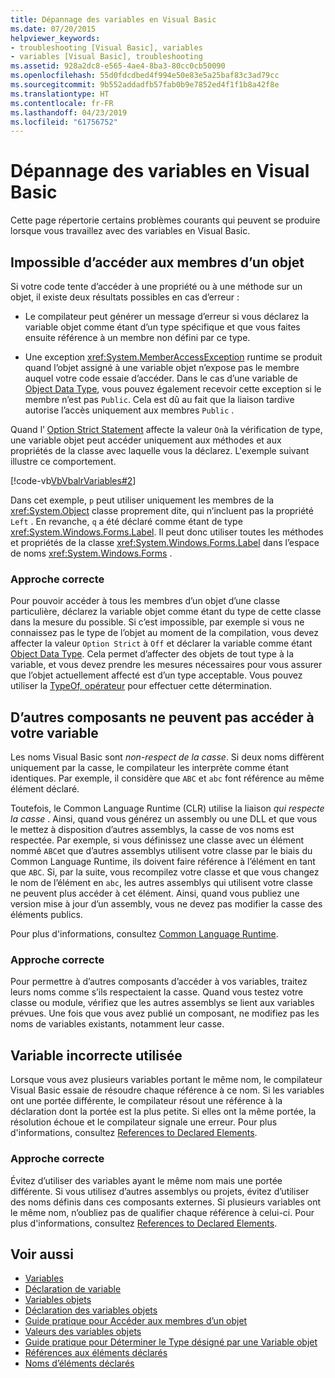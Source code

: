 ```yaml
---
title: Dépannage des variables en Visual Basic
ms.date: 07/20/2015
helpviewer_keywords:
- troubleshooting [Visual Basic], variables
- variables [Visual Basic], troubleshooting
ms.assetid: 928a2dc8-e565-4ae4-8ba3-80cc0cb50090
ms.openlocfilehash: 55d0fdcdbed4f994e50e83e5a25baf83c3ad79cc
ms.sourcegitcommit: 9b552addadfb57fab0b9e7852ed4f1f1b8a42f8e
ms.translationtype: HT
ms.contentlocale: fr-FR
ms.lasthandoff: 04/23/2019
ms.locfileid: "61756752"
---
```

# <a name="troubleshooting-variables-in-visual-basic"></a>Dépannage des variables en Visual Basic
Cette page répertorie certains problèmes courants qui peuvent se produire lorsque vous travaillez avec des variables en Visual Basic.  
  
## <a name="unable-to-access-members-of-an-object"></a>Impossible d’accéder aux membres d’un objet  
 Si votre code tente d’accéder à une propriété ou à une méthode sur un objet, il existe deux résultats possibles en cas d’erreur :  
  
- Le compilateur peut générer un message d’erreur si vous déclarez la variable objet comme étant d’un type spécifique et que vous faites ensuite référence à un membre non défini par ce type.  
  
- Une exception <xref:System.MemberAccessException> runtime se produit quand l’objet assigné à une variable objet n’expose pas le membre auquel votre code essaie d’accéder. Dans le cas d’une variable de [Object Data Type](../../../../visual-basic/language-reference/data-types/object-data-type.md), vous pouvez également recevoir cette exception si le membre n’est pas `Public`. Cela est dû au fait que la liaison tardive autorise l’accès uniquement aux membres `Public` .  
  
 Quand l’ [Option Strict Statement](../../../../visual-basic/language-reference/statements/option-strict-statement.md) affecte la valeur `On`à la vérification de type, une variable objet peut accéder uniquement aux méthodes et aux propriétés de la classe avec laquelle vous la déclarez. L'exemple suivant illustre ce comportement.  

 [!code-vb[VbVbalrVariables#2](~/samples/snippets/visualbasic/VS_Snippets_VBCSharp/VbVbalrVariables/VB/Class1.vb#2)]  
  
 Dans cet exemple, `p` peut utiliser uniquement les membres de la <xref:System.Object> classe proprement dite, qui n’incluent pas la propriété `Left` . En revanche, `q` a été déclaré comme étant de type <xref:System.Windows.Forms.Label>. Il peut donc utiliser toutes les méthodes et propriétés de la classe <xref:System.Windows.Forms.Label> dans l’espace de noms <xref:System.Windows.Forms> .  
  
### <a name="correct-approach"></a>Approche correcte  
 Pour pouvoir accéder à tous les membres d’un objet d’une classe particulière, déclarez la variable objet comme étant du type de cette classe dans la mesure du possible. Si c’est impossible, par exemple si vous ne connaissez pas le type de l’objet au moment de la compilation, vous devez affecter la valeur `Option Strict` à `Off` et déclarer la variable comme étant [Object Data Type](../../../../visual-basic/language-reference/data-types/object-data-type.md). Cela permet d’affecter des objets de tout type à la variable, et vous devez prendre les mesures nécessaires pour vous assurer que l’objet actuellement affecté est d’un type acceptable. Vous pouvez utiliser la [TypeOf, opérateur](../../../../visual-basic/language-reference/operators/typeof-operator.md) pour effectuer cette détermination.  
  
## <a name="other-components-cannot-access-your-variable"></a>D’autres composants ne peuvent pas accéder à votre variable  
 Les noms Visual Basic sont *non-respect de la casse*. Si deux noms diffèrent uniquement par la casse, le compilateur les interprète comme étant identiques. Par exemple, il considère que `ABC` et `abc` font référence au même élément déclaré.  
  
 Toutefois, le Common Language Runtime (CLR) utilise la liaison *qui respecte la casse* . Ainsi, quand vous générez un assembly ou une DLL et que vous le mettez à disposition d’autres assemblys, la casse de vos noms est respectée. Par exemple, si vous définissez une classe avec un élément nommé `ABC`et que d’autres assemblys utilisent votre classe par le biais du Common Language Runtime, ils doivent faire référence à l’élément en tant que `ABC`. Si, par la suite, vous recompilez votre classe et que vous changez le nom de l’élément en `abc`, les autres assemblys qui utilisent votre classe ne peuvent plus accéder à cet élément. Ainsi, quand vous publiez une version mise à jour d’un assembly, vous ne devez pas modifier la casse des éléments publics.  
  
 Pour plus d'informations, consultez [Common Language Runtime](../../../../standard/clr.md).  
  
### <a name="correct-approach"></a>Approche correcte  
 Pour permettre à d’autres composants d’accéder à vos variables, traitez leurs noms comme s’ils respectaient la casse. Quand vous testez votre classe ou module, vérifiez que les autres assemblys se lient aux variables prévues. Une fois que vous avez publié un composant, ne modifiez pas les noms de variables existants, notamment leur casse.  
  
## <a name="wrong-variable-being-used"></a>Variable incorrecte utilisée  
 Lorsque vous avez plusieurs variables portant le même nom, le compilateur Visual Basic essaie de résoudre chaque référence à ce nom. Si les variables ont une portée différente, le compilateur résout une référence à la déclaration dont la portée est la plus petite. Si elles ont la même portée, la résolution échoue et le compilateur signale une erreur. Pour plus d'informations, consultez [References to Declared Elements](../../../../visual-basic/programming-guide/language-features/declared-elements/references-to-declared-elements.md).  
  
### <a name="correct-approach"></a>Approche correcte  
 Évitez d’utiliser des variables ayant le même nom mais une portée différente. Si vous utilisez d’autres assemblys ou projets, évitez d’utiliser des noms définis dans ces composants externes. Si plusieurs variables ont le même nom, n’oubliez pas de qualifier chaque référence à celui-ci. Pour plus d'informations, consultez [References to Declared Elements](../../../../visual-basic/programming-guide/language-features/declared-elements/references-to-declared-elements.md).  
  
## <a name="see-also"></a>Voir aussi

- [Variables](../../../../visual-basic/programming-guide/language-features/variables/index.md)
- [Déclaration de variable](../../../../visual-basic/programming-guide/language-features/variables/variable-declaration.md)
- [Variables objets](../../../../visual-basic/programming-guide/language-features/variables/object-variables.md)
- [Déclaration des variables objets](../../../../visual-basic/programming-guide/language-features/variables/object-variable-declaration.md)
- [Guide pratique pour Accéder aux membres d’un objet](../../../../visual-basic/programming-guide/language-features/variables/how-to-access-members-of-an-object.md)
- [Valeurs des variables objets](../../../../visual-basic/programming-guide/language-features/variables/object-variable-values.md)
- [Guide pratique pour Déterminer le Type désigné par une Variable objet](../../../../visual-basic/programming-guide/language-features/variables/how-to-determine-what-type-an-object-variable-refers-to.md)
- [Références aux éléments déclarés](../../../../visual-basic/programming-guide/language-features/declared-elements/references-to-declared-elements.md)
- [Noms d’éléments déclarés](../../../../visual-basic/programming-guide/language-features/declared-elements/declared-element-names.md)
